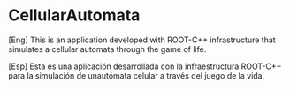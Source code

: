 CellularAutomata
================
[Eng]
This is an application developed with ROOT-C++ infrastructure that simulates a cellular automata through the game of life.

[Esp]
Esta es una aplicación desarrollada con la infraestructura ROOT-C++ para la simulación de unautómata celular a través del juego de la vida. 
